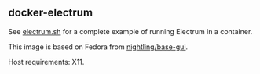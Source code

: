 ## docker-electrum

See [electrum.sh](https://github.com/Nightling/dockerfiles/blob/master/_desktop/electrum/electrum.sh)
for a complete example of running Electrum in a container.

This image is based on Fedora from
[nightling/base-gui](https://github.com/Nightling/dockerfiles/blob/master/_desktop/base-gui).

Host requirements: X11.
